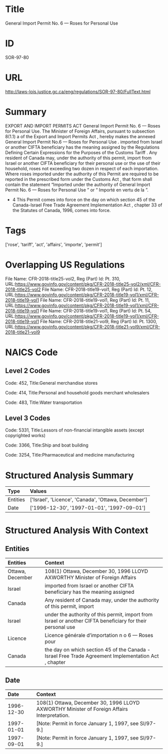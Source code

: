 # Title
General Import Permit No. 6 — Roses for Personal Use


# ID
SOR-97-80

# URL
http://laws-lois.justice.gc.ca/eng/regulations/SOR-97-80/FullText.html


# Summary
EXPORT AND IMPORT PERMITS ACT General Import Permit No. 6 — Roses for Personal Use. The Minister of Foreign Affairs, pursuant to subsection 8(1.1) a  of the  Export and Import Permits Act , hereby makes the annexed  General Import Permit No.6 — Roses for Personal Use .
imported from Israel or another CIFTA beneficiary  has the meaning assigned by the  Regulations Defining Certain Expressions for the Purposes of the Customs Tariff .
Any resident of Canada may, under the authority of this permit, import from Israel or another CIFTA beneficiary for their personal use or the use of their household, roses not exceeding two dozen in respect of each importation.
Where roses imported under the authority of this Permit are required to be reported in the prescribed form under the  Customs Act , that form shall contain the statement “Imported under the authority of  General Import Permit No. 6 — Roses for Personal Use ” or “ Importé en vertu de la  ”.
* 4 This Permit comes into force on the day on which section 45 of the  Canada-Israel Free Trade Agreement Implementation Act , chapter 33 of the Statutes of Canada, 1996, comes into force.


# Tags
['rose', 'tariff', 'act', 'affairs', 'importe', 'permit']


# Overlapping US Regulations
File Name: CFR-2018-title25-vol2, Reg (Part) Id: Pt. 310, URL:https://www.govinfo.gov/content/pkg/CFR-2018-title25-vol2/xml/CFR-2018-title25-vol2
File Name: CFR-2018-title19-vol1, Reg (Part) Id: Pt. 12, URL:https://www.govinfo.gov/content/pkg/CFR-2018-title19-vol1/xml/CFR-2018-title19-vol1
File Name: CFR-2018-title19-vol1, Reg (Part) Id: Pt. 11, URL:https://www.govinfo.gov/content/pkg/CFR-2018-title19-vol1/xml/CFR-2018-title19-vol1
File Name: CFR-2018-title19-vol1, Reg (Part) Id: Pt. 54, URL:https://www.govinfo.gov/content/pkg/CFR-2018-title19-vol1/xml/CFR-2018-title19-vol1
File Name: CFR-2018-title21-vol9, Reg (Part) Id: Pt. 1300, URL:https://www.govinfo.gov/content/pkg/CFR-2018-title21-vol9/xml/CFR-2018-title21-vol9



# NAICS Code
## Level 2 Codes
Code: 452, Title:General merchandise stores

Code: 414, Title:Personal and household goods merchant wholesalers

Code: 483, Title:Water transportation




## Level 3 Codes
Code: 5331, Title:Lessors of non-financial intangible assets (except copyrighted works)

Code: 3366, Title:Ship and boat building

Code: 3254, Title:Pharmaceutical and medicine manufacturing







# Structured Analysis Summary
| Type     | Values                                              |
|:---------|:----------------------------------------------------|
| Entities | ['Israel', 'Licence', 'Canada', 'Ottawa, December'] |
| Date     | ['1996-12-30', '1997-01-01', '1997-09-01']          |


# Structured Analysis With Context
 


## Entities
| Entities         | Context                                                                                                    |
|:-----------------|:-----------------------------------------------------------------------------------------------------------|
| Ottawa, December | 108(1)  Ottawa, December 30, 1996 LLOYD AXWORTHY Minister of Foreign Affairs                               |
| Israel           | imported from  Israel or another CIFTA beneficiary has the meaning assigned                                |
| Canada           | Any resident of  Canada may, under the authority of this permit, import                                    |
| Israel           | under the authority of this permit, import from Israel or another CIFTA beneficiary for their personal use |
| Licence          | Licence générale d’importation n o 6 — Roses pour                                                          |
| Canada           | the day on which section 45 of the Canada -Israel Free Trade Agreement Implementation Act , chapter        |


## Date
| Date       | Context                                                                                     |
|:-----------|:--------------------------------------------------------------------------------------------|
| 1996-12-30 | 108(1) Ottawa, December 30, 1996 LLOYD AXWORTHY Minister of Foreign Affairs Interpretation. |
| 1997-01-01 | [Note: Permit in force January 1, 1997,  see  SI/97-9.]                                     |
| 1997-09-01 | [Note: Permit in force January 1, 1997,  see  SI/97-9.]                                     |


